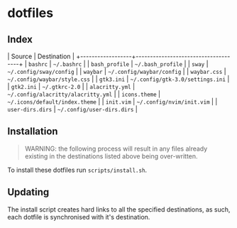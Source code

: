 # dotfiles

## Index

| Source           | Destination                         |
+------------------+-------------------------------------+
| `bashrc`         | `~/.bashrc`                         |
| `bash_profile`   | `~/.bash_profile`                   |
| `sway`           | `~/.config/sway/config`             |
| `waybar`         | `~/.config/waybar/config`           |
| `waybar.css`     | `~/.config/waybar/style.css`        |
| `gtk3.ini`       | `~/.config/gtk-3.0/settings.ini`    |
| `gtk2.ini`       | `~/.gtkrc-2.0`                      |
| `alacritty.yml`  | `~/.config/alacritty/alacritty.yml` |
| `icons.theme`    | `~/.icons/default/index.theme`      |
| `init.vim`       | `~/.config/nvim/init.vim`           |
| `user-dirs.dirs` | `~/.config/user-dirs.dirs`          |

## Installation

> WARNING: the following process will result in any files already existing in
> the destinations listed above being over-written.

To install these dotfiles run `scripts/install.sh`.

## Updating

The install script creates hard links to all the specified destinations, as
such, each dotfile is synchronised with it's destination.
